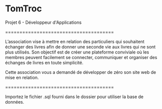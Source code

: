 # TomTroc
 Projet 6 - Développeur d'Applications 

======================================

L’association vise à mettre en relation des particuliers qui souhaitent échanger des livres afin de donner une seconde vie aux livres qui ne sont plus  utilisés. Son objectif est de créer une plateforme conviviale où les membres peuvent facilement se connecter, communiquer et organiser des échanges de livres en toute simplicité.

Cette association vous a demandé de développer de zéro son site web de mise en relation.

======================================

Importez le fichier .sql fourni dans le dossier pour utiliser la base de données.

